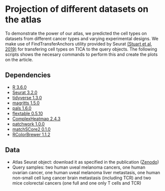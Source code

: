 # Projection of different datasets on the atlas

To demonstrate the power of our atlas, we predicted the cell types on datasets from different cancer types and varying experimental designs. We make use of FindTransferAnchors utility provided by Seurat [(Stuart et al, 2019)](https://www.cell.com/cell/fulltext/S0092-8674(19)30559-8) for transfering cell types on TICA to the query objects. The following scripts shows the necesary commands to perform this and create the plots on the article.


## Dependencies

* [R 3.6.0](https://cran.r-project.org/)
* [Seurat 3.2.0](https://cran.r-project.org/web/packages/Seurat/index.html)
* [tidyverse 1.3.0](https://cran.r-project.org/web/packages/tidyverse/index.html)
* [magritts 1.5.0](https://cloud.r-project.org/package=magrittr)
* [pals 1.6.0](https://kwstat.github.io/pals/)
* [flextable 0.5.10](https://davidgohel.github.io/flextable/)
* [ComplexHeatmap 2.4.3](https://github.com/jokergoo/ComplexHeatmap)
* [patchwork 1.0.0](https://patchwork.data-imaginist.com/)
* [matchSCore2 0.1.0](https://github.com/elimereu/matchSCore2)
* [RColorBrewer 1.1.2](https://cloud.r-project.org/package=RColorBrewer)


## Data

* Atlas Seurat object: download it as specified in the publication ([Zenodo](https://zenodo.org/record/4036020#.X5hFT4hKiHt))
* Query samples: two human uveal melanoma cancers, one human ovarian cancer, one human uveal melanoma liver metastasis, one human non-small cell lung cancer brain metastasis (including TCR) and two mice colorectal cancers (one full and one only T cells and TCR) 
